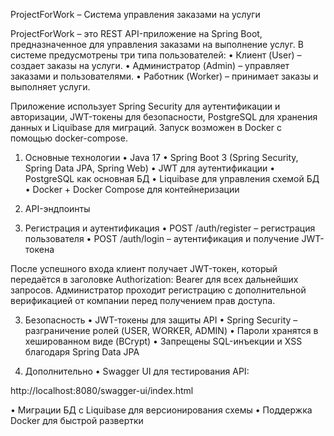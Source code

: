 ProjectForWork – Система управления заказами на услуги

ProjectForWork – это REST API-приложение на Spring Boot, предназначенное для управления заказами на выполнение услуг. В системе предусмотрены три типа пользователей:
 • Клиент (User) – создает заказы на услуги.
 • Администратор (Admin) – управляет заказами и пользователями.
 • Работник (Worker) – принимает заказы и выполняет услуги.

Приложение использует Spring Security для аутентификации и авторизации, JWT-токены для безопасности, PostgreSQL для хранения данных и Liquibase для миграций. Запуск возможен в Docker с помощью docker-compose.

1. Основные технологии
 • Java 17
 • Spring Boot 3 (Spring Security, Spring Data JPA, Spring Web)
 • JWT для аутентификации
 • PostgreSQL как основная БД
 • Liquibase для управления схемой БД
 • Docker + Docker Compose для контейнеризации

2. API-эндпоинты

1. Регистрация и аутентификация
 • POST /auth/register – регистрация пользователя
 • POST /auth/login – аутентификация и получение JWT-токена

 После успешного входа клиент получает JWT-токен, который передаётся в заголовке Authorization: Bearer <token> для всех дальнейших запросов.
 Администратор проходит регистрацию с дополнительной верификацией от компании перед получением прав доступа.

3. Безопасность
 • JWT-токены для защиты API
 • Spring Security – разграничение ролей (USER, WORKER, ADMIN)
 • Пароли хранятся в хешированном виде (BCrypt)
 • Запрещены SQL-инъекции и XSS благодаря Spring Data JPA

4. Дополнительно
 • Swagger UI для тестирования API:

http://localhost:8080/swagger-ui/index.html


 • Миграции БД с Liquibase для версионирования схемы
 • Поддержка Docker для быстрой развертки
